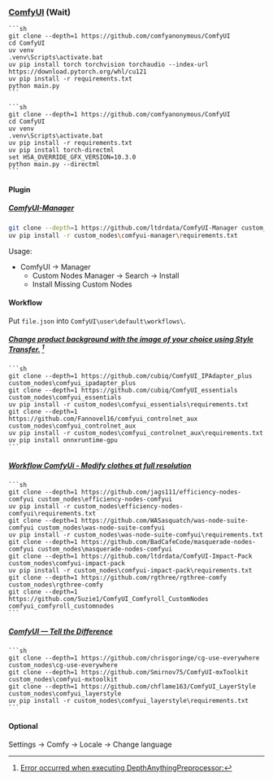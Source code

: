 ### [ComfyUI](https://github.com/comfyanonymous/ComfyUI) (Wait)

````{tab} From source
```sh
git clone --depth=1 https://github.com/comfyanonymous/ComfyUI
cd ComfyUI
uv venv
.venv\Scripts\activate.bat
uv pip install torch torchvision torchaudio --index-url https://download.pytorch.org/whl/cu121
uv pip install -r requirements.txt
python main.py
```
````

````{tab} From source (AMD)
```sh
git clone --depth=1 https://github.com/comfyanonymous/ComfyUI
cd ComfyUI
uv venv
.venv\Scripts\activate.bat
uv pip install -r requirements.txt
uv pip install torch-directml
set HSA_OVERRIDE_GFX_VERSION=10.3.0
python main.py --directml
```
````

#### Plugin

##### [ComfyUI-Manager](https://github.com/ltdrdata/ComfyUI-Manager)

```sh
git clone --depth=1 https://github.com/ltdrdata/ComfyUI-Manager custom_nodes\comfyui-manager
uv pip install -r custom_nodes\comfyui-manager\requirements.txt
```

Usage:

- ComfyUI → Manager
	- Custom Nodes Manager → Search → Install
	- Install Missing Custom Nodes

#### Workflow

Put `file.json` into `ComfyUI\user\default\workflows\`.

##### [Change product background with the image of your choice using Style Transfer.](https://civitai.com/models/413803/change-product-background-with-the-image-of-your-choice-using-style-transfer) [^2]

````{tab} From source
```sh
git clone --depth=1 https://github.com/cubiq/ComfyUI_IPAdapter_plus custom_nodes\comfyui_ipadapter_plus
git clone --depth=1 https://github.com/cubiq/ComfyUI_essentials custom_nodes\comfyui_essentials
uv pip install -r custom_nodes\comfyui_essentials\requirements.txt
git clone --depth=1 https://github.com/Fannovel16/comfyui_controlnet_aux custom_nodes\comfyui_controlnet_aux
uv pip install -r custom_nodes\comfyui_controlnet_aux\requirements.txt
uv pip install onnxruntime-gpu
```
````

##### [Workflow ComfyUi - Modify clothes at full resolution](https://civitai.com/models/304986/workflow-comfyui-modify-clothes-at-full-resolution)

````{tab} From source
```sh
git clone --depth=1 https://github.com/jags111/efficiency-nodes-comfyui custom_nodes\efficiency-nodes-comfyui
uv pip install -r custom_nodes\efficiency-nodes-comfyui\requirements.txt
git clone --depth=1 https://github.com/WASasquatch/was-node-suite-comfyui custom_nodes\was-node-suite-comfyui
uv pip install -r custom_nodes\was-node-suite-comfyui\requirements.txt
git clone --depth=1 https://github.com/BadCafeCode/masquerade-nodes-comfyui custom_nodes\masquerade-nodes-comfyui
git clone --depth=1 https://github.com/ltdrdata/ComfyUI-Impact-Pack custom_nodes\comfyui-impact-pack
uv pip install -r custom_nodes\comfyui-impact-pack\requirements.txt
git clone --depth=1 https://github.com/rgthree/rgthree-comfy custom_nodes\rgthree-comfy
git clone --depth=1 https://github.com/Suzie1/ComfyUI_Comfyroll_CustomNodes comfyui_comfyroll_customnodes
```
````

##### [ComfyUI — Tell the Difference](https://civitai.com/models/533218/comfyui-tell-the-difference)

````{tab} From source
```sh
git clone --depth=1 https://github.com/chrisgoringe/cg-use-everywhere custom_nodes\cg-use-everywhere
git clone --depth=1 https://github.com/Smirnov75/ComfyUI-mxToolkit custom_nodes\comfyui-mxtoolkit
git clone --depth=1 https://github.com/chflame163/ComfyUI_LayerStyle custom_nodes\comfyui_layerstyle
uv pip install -r custom_nodes\comfyui_layerstyle\requirements.txt
```
````

#### Optional

Settings → Comfy → Locale → Change language

[^1]: [Installing ComfyUI on Windows for AMD GPUs](https://atlassc.net/2025/01/15/installing-comfyui-on-windows-for-amd-gpus)
[^2]: [Error occurred when executing DepthAnythingPreprocessor:](https://github.com/Fannovel16/comfyui_controlnet_aux/issues/338)
